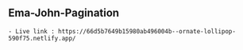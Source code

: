 ## Ema-John-Pagination
    - Live link : https://66d5b7649b15980ab496004b--ornate-lollipop-590f75.netlify.app/
